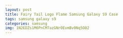 ```yaml
---
layout: post
title: Fairy Tail Logo Flame Samsung Galaxy S9 Case
tags: samsung galaxy s9
categories: samsung
img: 1N2EDZs1M6PnCM7azGNrOEvmBv0Nq5O02
---
```

